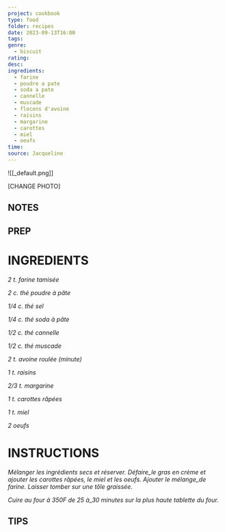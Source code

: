 ```yaml
---
project: cookbook
type: food
folder: recipes
date: 2023-09-13T16:00
tags: 
genre:
  - biscuit
rating: 
desc: 
ingredients:
  - farine
  - poudre a pate
  - soda a pate
  - cannelle
  - muscade
  - flocons d'avoine
  - raisins
  - margarine
  - carottes
  - miel
  - oeufs
time: 
source: Jacqueline
---
```


![[_default.png]]

[CHANGE PHOTO]


## NOTES




## PREP


# INGREDIENTS

_2 t. farine tamisée_

_2 c. thé poudre à pâte_

_1/4 c. thé sel_

_1/4 c. thé soda à pâte_

_1/2 c. thé cannelle_

_1/2 c. thé muscade_

_2 t. avoine roulée (minute)_

_1 t. raisins_

_2/3 t. margarine_

_1 t. carottes râpées_

_1 t. miel_

_2 oeufs_


# INSTRUCTIONS

_Mélanger les ingrédients secs et réserver._
_Défaire_le gras en crème et ajouter les_
_carottes râpées, le miel et les oeufs. Ajouter_
_le mélange_de farine. Laisser tomber sur une_
_tôle graissée._

_Cuire au four à 350F de 25 à_30 minutes sur la plus haute tablette du four._




## TIPS



